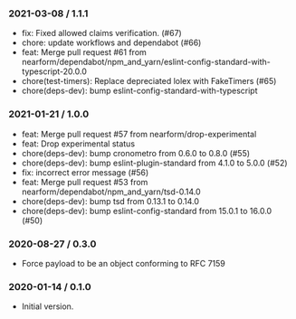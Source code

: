 ### 2021-03-08 / 1.1.1

- fix: Fixed allowed claims verification. (#67)
- chore: update workflows and dependabot (#66)
- feat: Merge pull request #61 from nearform/dependabot/npm_and_yarn/eslint-config-standard-with-typescript-20.0.0
- chore(test-timers): Replace depreciated lolex with FakeTimers (#65)
- chore(deps-dev): bump eslint-config-standard-with-typescript

### 2021-01-21 / 1.0.0

- feat: Merge pull request #57 from nearform/drop-experimental
- feat: Drop experimental status
- chore(deps-dev): bump cronometro from 0.6.0 to 0.8.0 (#55)
- chore(deps-dev): bump eslint-plugin-standard from 4.1.0 to 5.0.0 (#52)
- fix: incorrect error message (#56)
- feat: Merge pull request #53 from nearform/dependabot/npm_and_yarn/tsd-0.14.0
- chore(deps-dev): bump tsd from 0.13.1 to 0.14.0
- chore(deps-dev): bump eslint-config-standard from 15.0.1 to 16.0.0 (#50)

### 2020-08-27 / 0.3.0

- Force payload to be an object conforming to RFC 7159

### 2020-01-14 / 0.1.0

- Initial version.
